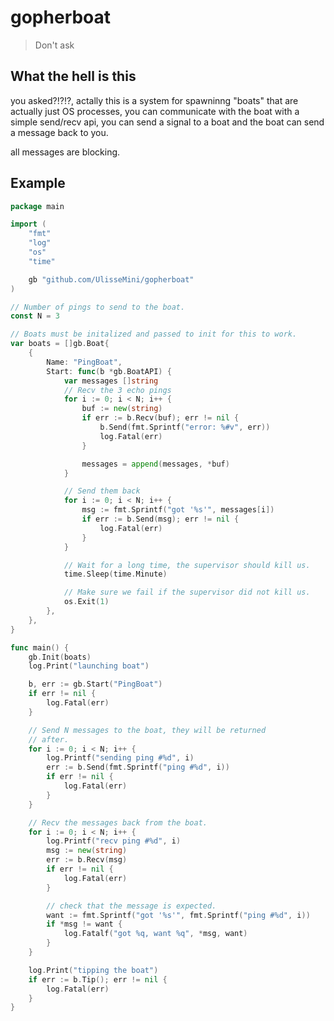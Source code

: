 # gopherboat
> Don't ask

## What the hell is this
you asked?!?!?, actally this is a system for spawninng "boats" that are
actually just OS processes, you can communicate with the boat with a simple send/recv api,
you can send a signal to a boat and the boat can send a message back to you.

all messages are blocking.

## Example
```go
package main

import (
	"fmt"
	"log"
	"os"
	"time"

	gb "github.com/UlisseMini/gopherboat"
)

// Number of pings to send to the boat.
const N = 3

// Boats must be initalized and passed to init for this to work.
var boats = []gb.Boat{
	{
		Name: "PingBoat",
		Start: func(b *gb.BoatAPI) {
			var messages []string
			// Recv the 3 echo pings
			for i := 0; i < N; i++ {
				buf := new(string)
				if err := b.Recv(buf); err != nil {
					b.Send(fmt.Sprintf("error: %#v", err))
					log.Fatal(err)
				}

				messages = append(messages, *buf)
			}

			// Send them back
			for i := 0; i < N; i++ {
				msg := fmt.Sprintf("got '%s'", messages[i])
				if err := b.Send(msg); err != nil {
					log.Fatal(err)
				}
			}

			// Wait for a long time, the supervisor should kill us.
			time.Sleep(time.Minute)

			// Make sure we fail if the supervisor did not kill us.
			os.Exit(1)
		},
	},
}

func main() {
	gb.Init(boats)
	log.Print("launching boat")

	b, err := gb.Start("PingBoat")
	if err != nil {
		log.Fatal(err)
	}

	// Send N messages to the boat, they will be returned
	// after.
	for i := 0; i < N; i++ {
		log.Printf("sending ping #%d", i)
		err := b.Send(fmt.Sprintf("ping #%d", i))
		if err != nil {
			log.Fatal(err)
		}
	}

	// Recv the messages back from the boat.
	for i := 0; i < N; i++ {
		log.Printf("recv ping #%d", i)
		msg := new(string)
		err := b.Recv(msg)
		if err != nil {
			log.Fatal(err)
		}

		// check that the message is expected.
		want := fmt.Sprintf("got '%s'", fmt.Sprintf("ping #%d", i))
		if *msg != want {
			log.Fatalf("got %q, want %q", *msg, want)
		}
	}

	log.Print("tipping the boat")
	if err := b.Tip(); err != nil {
		log.Fatal(err)
	}
}
```
